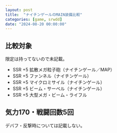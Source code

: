 ```yaml
---
layout: post
title:  "ナイチンゲールのMAIN装備比較"
categories: [game, srwdd]
date: "2024-08-20 00:00:00"
---
```


## 比較対象

限定は持ってないので未記載。

- SSR +5 拡散メガ粒子砲（ナイチンゲール／MAP）
- SSR +5 ファンネル（ナイチンゲール）
- SSR +5 マイクロミサイル（ナイチンゲール）
- SSR +5 ビーム・サーベル（ナイチンゲール）
- SSR +5 大型メガ・ビーム・ライフル

## 気力170・戦闘回数5回

デバフ・反撃時については記載しない。

<canvas id="chart-1" style="background-color: #fff"></canvas>

<script src="https://cdn.jsdelivr.net/npm/chart.js"></script>
<script>
    // chart
    const ctx1 = document.getElementById('chart-1');
    new Chart(ctx1, {
        type: 'radar',
        data: {
            labels: ["HP", "攻撃力", "防御力", "照準値", "運動性", "気力上限", "命中率", "回避率"],
            datasets: [
                {
                    label: "拡散メガ粒子砲（ナイチンゲール／MAP）",
                    data: [
                        0,  
                        17.5 + 5 * 7,
                        0,
                        13 + 5 * 7,
                        17.5 + 5 * 7,
                        0,
                        0
                    ]
                },
                {
                    label: "ファンネル（ナイチンゲール）",
                    data: [
                        0,
                        17.5 + 33,
                        0,
                        13 + 33,
                        17.5 + 33,
                        0,
                        0
                    ]
                },
                {
                    label: "マイクロミサイル（ナイチンゲール）",
                    data: [
                        0,
                        14.5,
                        0,
                        2 * 7,
                        14.5,
                        0,
                        0
                    ]
                },
                {
                    label: "ビーム・サーベル（ナイチンゲール）",
                    data: [
                        0,
                        0,
                        0,
                        0,
                        0,
                        0,
                        0
                    ]
                },
                {
                    label: "大型メガ・ビーム・ライフル",
                    data: [
                        0,
                        0,
                        0,
                        0,
                        0,
                        12,
                        12
                    ]
                }
            ]
        }
    });
</script>
